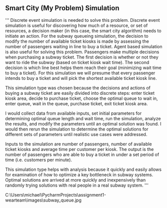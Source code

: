 ## Smart City (My Problem) Simulation

'''
Discrete event simulation is needed to solve this problem. Discrete event simulation is useful for discovering how much
of a resource, or set of resources, a decision maker (in this case, the smart city algorithm) needs to initiate an
action. For the subway queueing simulation, the decision to modify the number of available ticket kiosks is made by
assessing the number of passengers waiting in line to buy a ticket. Agent based simulation is also useful for solving
this problem. Passengers make multiple decisions when purchasing a subway ticket. The first decision is whether or not
they want to ride the subway (based on ticket kiosk wait time). The second decision is which line best helps them reach
their goal (minimizing wait time to buy a ticket). For this simulation we will presume that every passenger intends to
buy a ticket and will pick the shortest available ticket kiosk line.

This simulation type was chosen because the decisions and actions of buying a subway ticket are easily divided into
discrete steps: enter ticket kiosk area, decide to purchase ticket, choose the optimal queue to wait in, enter queue,
wait in the queue, purchase ticket, exit ticket kiosk area.

I would collect data from available inputs, set initial parameters for determining optimal queue length and wait time,
run the simulation, analyze the results, and modify the parameters until an optimal solution was found. I would then
rerun the simulation to determine the optimal solutions for different sets of parameters until realistic use cases were
addressed.

Inputs to the simulation are number of passengers, number of available ticket kiosks and average time per customer per kiosk. The output is the number of passengers who are able to buy a ticket in under a set period of time (i.e. customers per minute).

This simulation type helps with analysis because it quickly and easily allows for examination of how to optimize a key bottleneck in subway systems. Optimal solutions are arrived at more quickly and inexpensively than randomly trying solutions with real people in a real subway system.
'''


C:\Users\michael\PycharmProjects\assignment1-wearteam\images\subway_queue.jpg